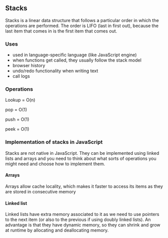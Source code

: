## Stacks

Stacks is a linear data structure that follows a particular order in which the operations are performed.
The order is LIFO (last in first out), because the last item that comes in is the first item that comes out.

### Uses

- used in language-specific language (like JavaScript engine)
- when functions get called, they usually follow the stack model
- browser history
- undo/redo functionality when writing text
- call logs

### Operations

Lookup = O(n)

pop = O(1)

push = O(1)

peek = O(1)

### Implementation of stacks in JavaScript

Stacks are not native in JavaScript. They can be implemented using linked lists and arrays and you need to think about what sorts of operations you might need and choose how to implement them.

#### Arrays

Arrays allow cache locality, which makes it faster to access its items as they are stored in consecutive memory

#### Linked list

Linked lists have extra memory associated to it as we need to use pointers to the next item (or also to the previous if using doubly linked lists).
An advantage is that they have dynamic memory, so they can shrink and grow at runtime by allocating and deallocating memory.
